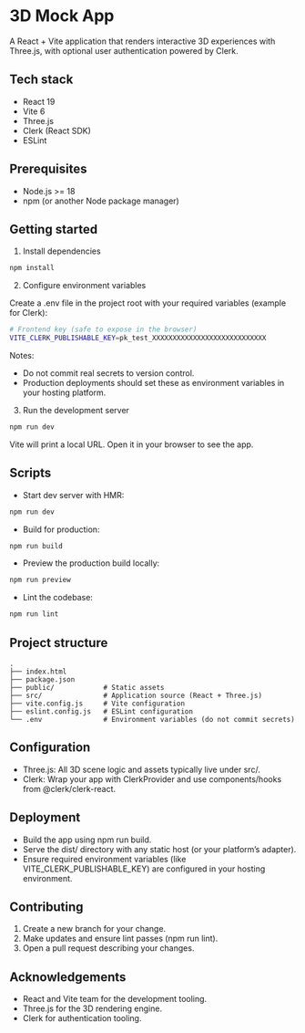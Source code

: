 # 3D Mock App

A React + Vite application that renders interactive 3D experiences with Three.js, with optional user authentication powered by Clerk.

## Tech stack

- React 19
- Vite 6
- Three.js
- Clerk (React SDK)
- ESLint

## Prerequisites

- Node.js >= 18
- npm (or another Node package manager)

## Getting started

1) Install dependencies
```bash
npm install
```

2) Configure environment variables

Create a .env file in the project root with your required variables (example for Clerk):
```bash
# Frontend key (safe to expose in the browser)
VITE_CLERK_PUBLISHABLE_KEY=pk_test_XXXXXXXXXXXXXXXXXXXXXXXXXXXX
```

Notes:
- Do not commit real secrets to version control.
- Production deployments should set these as environment variables in your hosting platform.

3) Run the development server
```bash
npm run dev
```

Vite will print a local URL. Open it in your browser to see the app.

## Scripts

- Start dev server with HMR:
```bash
npm run dev
```

- Build for production:
```bash
npm run build
```

- Preview the production build locally:
```bash
npm run preview
```

- Lint the codebase:
```bash
npm run lint
```

## Project structure

```
.
├── index.html
├── package.json
├── public/            # Static assets
├── src/               # Application source (React + Three.js)
├── vite.config.js     # Vite configuration
├── eslint.config.js   # ESLint configuration
└── .env               # Environment variables (do not commit secrets)
```

## Configuration

- Three.js: All 3D scene logic and assets typically live under src/.
- Clerk: Wrap your app with ClerkProvider and use components/hooks from @clerk/clerk-react.

## Deployment

- Build the app using npm run build.
- Serve the dist/ directory with any static host (or your platform’s adapter).
- Ensure required environment variables (like VITE_CLERK_PUBLISHABLE_KEY) are configured in your hosting environment.

## Contributing

1) Create a new branch for your change.
2) Make updates and ensure lint passes (npm run lint).
3) Open a pull request describing your changes.

## Acknowledgements

- React and Vite team for the development tooling.
- Three.js for the 3D rendering engine.
- Clerk for authentication tooling.
